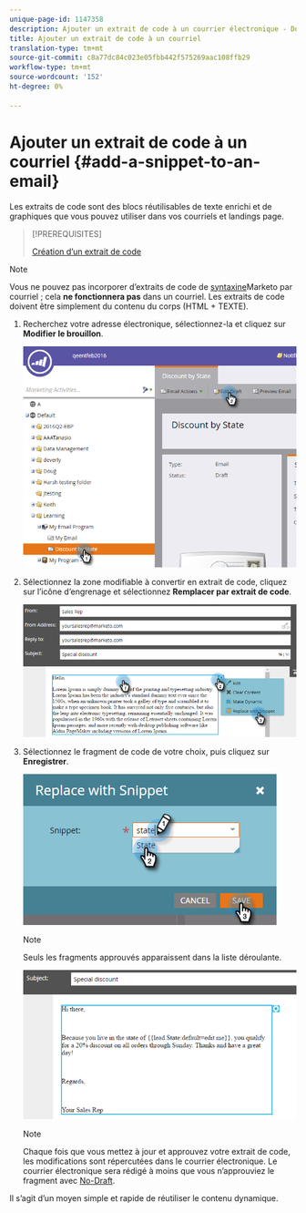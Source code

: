 ```yaml
---
unique-page-id: 1147358
description: Ajouter un extrait de code à un courrier électronique - Documents marketing - Documentation du produit
title: Ajouter un extrait de code à un courriel
translation-type: tm+mt
source-git-commit: c8a77dc84c023e05fbb442f575269aac108ffb29
workflow-type: tm+mt
source-wordcount: '152'
ht-degree: 0%

---
```



# Ajouter un extrait de code à un courriel {#add-a-snippet-to-an-email}

Les extraits de code sont des blocs réutilisables de texte enrichi et de graphiques que vous pouvez utiliser dans vos courriels et landings page.

>[!PREREQUISITES]
>
>[Création d’un extrait de code](/help/marketo/product-docs/personalization/segmentation-and-snippets/snippets/create-a-snippet.md)


>[!NOTE]
>
>Vous ne pouvez pas incorporer d’extraits de code de [syntaxine](/help/marketo/product-docs/email-marketing/general/email-editor-2/email-template-syntax.md)Marketo par courriel ; cela **ne fonctionnera pas** dans un courriel. Les extraits de code doivent être simplement du contenu du corps (HTML + TEXTE).

1. Recherchez votre adresse électronique, sélectionnez-la et cliquez sur **Modifier le brouillon**.

   ![](assets/one-2.png)

1. Sélectionnez la zone modifiable à convertir en extrait de code, cliquez sur l’icône d’engrenage et sélectionnez **Remplacer par extrait de code**.

   ![](assets/two-2.png)

1. Sélectionnez le fragment de code de votre choix, puis cliquez sur **Enregistrer**.

   ![](assets/three-1.png)

   >[!NOTE]
   >
   >Seuls les fragments approuvés apparaissent dans la liste déroulante.

   ![](assets/four.png)

   >[!NOTE]
   >
   >Chaque fois que vous mettez à jour et approuvez votre extrait de code, les modifications sont répercutées dans le courrier électronique. Le courrier électronique sera rédigé à moins que vous n’approuviez le fragment avec [No-Draft](/help/marketo/product-docs/administration/users-and-roles/managing-user-roles-and-permissions/enable-no-draft-for-snippets.md).

Il s’agit d’un moyen simple et rapide de réutiliser le contenu dynamique.

